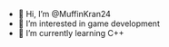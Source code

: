 - 👋 Hi, I’m @MuffinKran24
- 👀 I’m interested in game development
- 🌱 I’m currently learning C++

<!---
MuffinKran24/MuffinKran24 is a ✨ special ✨ repository because its `README.md` (this file) appears on your GitHub profile.
You can click the Preview link to take a look at your changes.
--->
